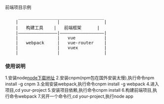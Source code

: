 前端项目示例
<pre>
	 _________________________________
	|				|			      |
	|	构建工具	|	前端框架	  |
	|———————————————|—————————————————|
	|				|	vue 		  |
	|	webpack		|	vue-router	  |
	|				|	vuex		  |
	|_______________|_________________|
</pre>

### 使用说明

1.安装node<a href="https://npm.taobao.org/mirrors/node/v7.3.0/">node下载地址</a>
2.安装cnpm(npm包在国外安装太慢),执行命令npm install -g cnpm
3.全局安装webpack,执行命令cnpm install -g webpack
4.进入项目,cd your-project
5.安装项目依赖,执行命令cnpm install
6.构建前端项目,执行命令webpack
7.另开一个命令行,cd your-project,执行node app